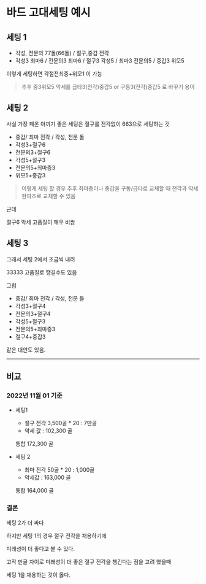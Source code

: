 # 바드 고대세팅 예시

## 세팅 1

- 각성, 전문의 77돌(66돌) / 절구,중갑 전각
- 각성3 최마6 / 전문의3 최마6 / 절구3 각성5 / 최마3 전문의5 / 중갑3 위모5

이렇게 세팅하면 각절전최중+위모1 이 가능

> 추후 중3위모5 악세를 급타3(전각)중갑5 or 구동3(전각)중갑5 로 바꾸기 용이

## 세팅 2

사실 가장 페온 아끼기 좋은 세팅은 절구를 전각없이 663으로 세팅하는 것

- 중갑/ 최마 전각 / 각성, 전문 돌
- 각성3+절구6
- 전문의3+절구6
- 각성5+절구3
- 전문의5+최마증3
- 위모5+중갑3

> 이렇게 세팅 할 경우 추후 최마증이나 중갑을 구동/급타로 교체할 때 전각과 악세 한파츠로 교체할 수 있음

근데

절구6 악세 고품질이 매우 비쌈

## 세팅 3

그래서 세팅 2에서 조금씩 내려

33333 고품질로 땡길수도 있음

그럼

- 중갑/ 최마 전각 / 각성, 전문 돌
- 각성3+절구4
- 전문의3+절구4
- 각성5+절구3
- 전문의5+최마증3
- 절구4+중갑3

같은 대안도 있음.

---

## 비교

### 2022년 11월 01 기준

- 세팅1

  - 절구 전각 3,500골 \* 20 : 7만골
  - 악세 값 : 102,300 골

  통합 172,300 골

- 세팅 2

  - 최마 전각 50골 \* 20 : 1,000골
  - 악세값 : 163,000 골

  통합 164,000 골

### 결론

세팅 2가 더 싸다

하지만 세팅 1의 경우 절구 전각을 채용하기에

미래성이 더 좋다고 볼 수 있다.

고작 만골 차이로 미래성이 더 좋은 절구 전각을 챙긴다는 점을 고려 했을때

세팅 1을 채용하는 것이 옳다.

